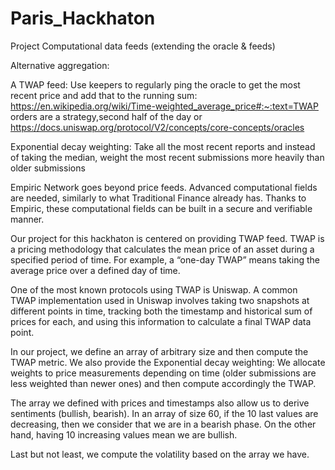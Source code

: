 # Paris_Hackhaton

Project Computational data feeds (extending the oracle & feeds)

Alternative aggregation:

A TWAP feed: Use keepers to regularly ping the oracle to get the most recent price and add that to the running sum: https://en.wikipedia.org/wiki/Time-weighted_average_price#:~:text=TWAP orders are a strategy,second half of the day or https://docs.uniswap.org/protocol/V2/concepts/core-concepts/oracles

Exponential decay weighting: Take all the most recent reports and instead of taking the median, weight the most recent submissions more heavily than older submissions

Empiric Network goes beyond price feeds. Advanced computational fields are needed, similarly to what Traditional Finance already has. Thanks to Empiric, these computational fields can be built in a secure and verifiable manner.

Our project for this hackhaton is centered on providing TWAP feed. TWAP is a pricing methodology that calculates the mean price of an asset during a specified period of time. For example, a “one-day TWAP” means taking the average price over a defined day of time. 

One of the most known protocols using TWAP is Uniswap. A common TWAP implementation used in Uniswap involves taking two snapshots at different points in time, tracking both the timestamp and historical sum of prices for each, and using this information to calculate a final TWAP data point.

In our project, we define an array of arbitrary size and then compute the TWAP metric. We also provide the Exponential decay weighting: We allocate weights to price measurements depending on time (older submissions are less weighted than newer ones) and then compute accordingly the TWAP.

The array we defined with prices and timestamps also allow us to derive sentiments (bullish, bearish). In an array of size 60, if the 10 last values are decreasing, then we consider that we are in a bearish phase. On the other hand, having 10 increasing values mean we are bullish.

Last but not least, we compute the volatility based on the array we have.

